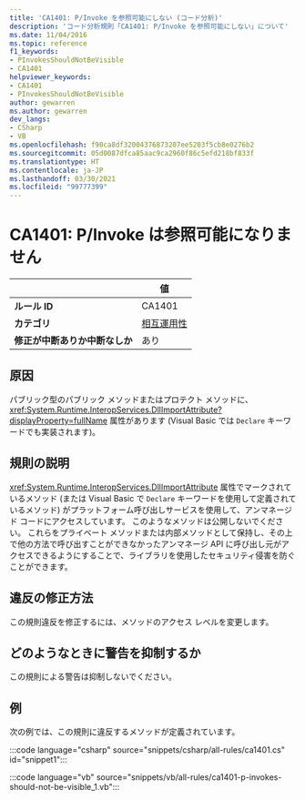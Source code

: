 ```yaml
---
title: 'CA1401: P/Invoke を参照可能にしない (コード分析)'
description: 'コード分析規則「CA1401: P/Invoke を参照可能にしない」について'
ms.date: 11/04/2016
ms.topic: reference
f1_keywords:
- PInvokesShouldNotBeVisible
- CA1401
helpviewer_keywords:
- CA1401
- PInvokesShouldNotBeVisible
author: gewarren
ms.author: gewarren
dev_langs:
- CSharp
- VB
ms.openlocfilehash: f90ca8df32004376873207ee5203f5cb8e0276b2
ms.sourcegitcommit: 05d0087dfca85aac9ca2960f86c5efd218bf833f
ms.translationtype: HT
ms.contentlocale: ja-JP
ms.lasthandoff: 03/30/2021
ms.locfileid: "99777399"
---
```

# <a name="ca1401-pinvokes-should-not-be-visible"></a>CA1401: P/Invoke は参照可能になりません

|                                     | 値                      |
|-------------------------------------|----------------------------|
| **ルール ID**                          | CA1401                     |
| **カテゴリ**                        | [相互運用性](interoperability-warnings.md) |
| **修正が中断ありか中断なしか** | あり                   |

## <a name="cause"></a>原因

パブリック型のパブリック メソッドまたはプロテクト メソッドに、<xref:System.Runtime.InteropServices.DllImportAttribute?displayProperty=fullName> 属性があります (Visual Basic では `Declare` キーワードでも実装されます)。

## <a name="rule-description"></a>規則の説明

<xref:System.Runtime.InteropServices.DllImportAttribute> 属性でマークされているメソッド (または Visual Basic で `Declare` キーワードを使用して定義されているメソッド) がプラットフォーム呼び出しサービスを使用して、アンマネージド コードにアクセスしています。 このようなメソッドは公開しないでください。 これらをプライベート メソッドまたは内部メソッドとして保持し、その上で他の方法で呼び出すことができなかったアンマネージ API に呼び出し元がアクセスできるようにすることで、ライブラリを使用したセキュリティ侵害を防ぐことができます。

## <a name="how-to-fix-violations"></a>違反の修正方法

この規則違反を修正するには、メソッドのアクセス レベルを変更します。

## <a name="when-to-suppress-warnings"></a>どのようなときに警告を抑制するか

この規則による警告は抑制しないでください。

## <a name="example"></a>例

次の例では、この規則に違反するメソッドが定義されています。

:::code language="csharp" source="snippets/csharp/all-rules/ca1401.cs" id="snippet1":::

:::code language="vb" source="snippets/vb/all-rules/ca1401-p-invokes-should-not-be-visible_1.vb":::
